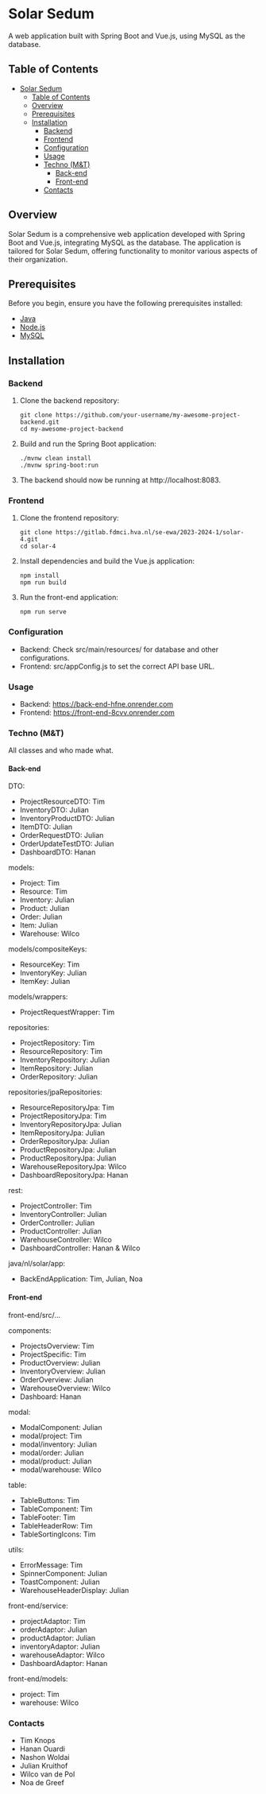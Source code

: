# Solar Sedum

A web application built with Spring Boot and Vue.js, using MySQL as the database.

## Table of Contents

- [Solar Sedum](#solar-sedum)
  - [Table of Contents](#table-of-contents)
  - [Overview](#overview)
  - [Prerequisites](#prerequisites)
  - [Installation](#installation)
    - [Backend](#backend)
    - [Frontend](#frontend)
    - [Configuration](#configuration)
    - [Usage](#usage)
    - [Techno (M\&T)](#techno-mt)
      - [Back-end](#back-end)
      - [Front-end](#front-end)
    - [Contacts](#contacts)

## Overview

Solar Sedum is a comprehensive web application developed with Spring Boot and Vue.js, integrating MySQL as the database. The application is tailored for Solar Sedum, offering functionality to monitor various aspects of their organization.

## Prerequisites

Before you begin, ensure you have the following prerequisites installed:

- [Java](https://www.java.com/en/download/)
- [Node.js](https://nodejs.org/)
- [MySQL](https://www.mysql.com/)

## Installation

### Backend

1. Clone the backend repository:

   ```
   git clone https://github.com/your-username/my-awesome-project-backend.git
   cd my-awesome-project-backend

   ```

2. Build and run the Spring Boot application:

   ```
   ./mvnw clean install
   ./mvnw spring-boot:run

   ```

3. The backend should now be running at http://localhost:8083.

### Frontend

1. Clone the frontend repository:

   ```
   git clone https://gitlab.fdmci.hva.nl/se-ewa/2023-2024-1/solar-4.git
   cd solar-4

   ```

2. Install dependencies and build the Vue.js application:

   ```
   npm install
   npm run build

   ```

3. Run the front-end application:
   ```
   npm run serve
   ```

### Configuration

- Backend: Check src/main/resources/ for database and other configurations.
- Frontend: src/appConfig.js to set the correct API base URL.

### Usage

- Backend: https://back-end-hfne.onrender.com
- Frontend: https://front-end-8cvv.onrender.com

### Techno (M&T)

All classes and who made what.

#### Back-end

DTO:

- ProjectResourceDTO: Tim
- InventoryDTO: Julian
- InventoryProductDTO: Julian
- ItemDTO: Julian
- OrderRequestDTO: Julian
- OrderUpdateTestDTO: Julian
- DashboardDTO: Hanan

models:

- Project: Tim
- Resource: Tim
- Inventory: Julian
- Product: Julian
- Order: Julian
- Item: Julian
- Warehouse: Wilco

models/compositeKeys:

- ResourceKey: Tim
- InventoryKey: Julian
- ItemKey: Julian

models/wrappers:

- ProjectRequestWrapper: Tim

repositories:

- ProjectRepository: Tim
- ResourceRepository: Tim
- InventoryRepository: Julian
- ItemRepository: Julian
- OrderRepository: Julian

repositories/jpaRepositories:

- ResourceRepositoryJpa: Tim
- ProjectRepositoryJpa: Tim
- InventoryRepositoryJpa: Julian
- ItemRepositoryJpa: Julian
- OrderRepositoryJpa: Julian
- ProductRepositoryJpa: Julian
- ProductRepositoryJpa: Julian
- WarehouseRepositoryJpa: Wilco
- DashboardRepositoryJpa: Hanan

rest:

- ProjectController: Tim
- InventoryController: Julian
- OrderController: Julian
- ProductController: Julian
- WarehouseController: Wilco
- DashboardController: Hanan & Wilco

java/nl/solar/app:

- BackEndApplication: Tim, Julian, Noa

#### Front-end

front-end/src/...

components:

- ProjectsOverview: Tim
- ProjectSpecific: Tim
- ProductOverview: Julian
- InventoryOverview: Julian
- OrderOverview: Julian
- WarehouseOverview: Wilco
- Dashboard: Hanan

modal:

- ModalComponent: Julian
- modal/project: Tim
- modal/inventory: Julian
- modal/order: Julian
- modal/product: Julian
- modal/warehouse: Wilco

table:

- TableButtons: Tim
- TableComponent: Tim
- TableFooter: Tim
- TableHeaderRow: Tim
- TableSortingIcons: Tim

utils:

- ErrorMessage: Tim
- SpinnerComponent: Julian
- ToastComponent: Julian
- WarehouseHeaderDisplay: Julian

front-end/service:

- projectAdaptor: Tim
- orderAdaptor: Julian
- productAdaptor: Julian
- inventoryAdaptor: Julian
- warehouseAdaptor: Wilco
- DashboardAdaptor: Hanan

front-end/models:

- project: Tim
- warehouse: Wilco

### Contacts

- Tim Knops
- Hanan Ouardi
- Nashon Woldai
- Julian Kruithof
- Wilco van de Pol
- Noa de Greef
